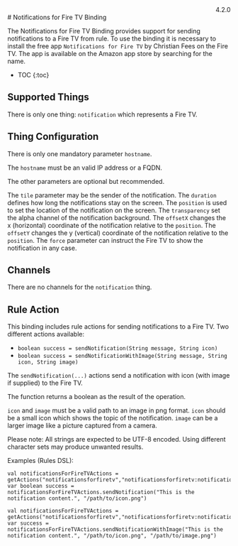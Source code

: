 <div style="text-align: right">4.2.0</div>
# Notifications for Fire TV Binding

The Notifications for Fire TV Binding provides support for sending notifications to a Fire TV from rule.
To use the binding it is necessary to install the free app `Notifications for Fire TV` by Christian Fees on the Fire TV.
The app is available on the Amazon app store by searching for the name.

* TOC
{:toc}
## Supported Things

There is only one thing: `notification` which represents a Fire TV.

## Thing Configuration

There is only one mandatory parameter `hostname`.

The `hostname` must be an valid IP address or a FQDN.

The other parameters are optional but recommended.

The `tile` parameter may be the sender of the notification.
The `duration` defines how long the notifications stay on the screen.
The `position` is used to set the location of the notification on the screen.
The `transparency` set the alpha channel of the notification background.
The `offsetX` changes the x (horizontal) coordinate of the notification relative to the `position`.
The `offsetY` changes the y (vertical) coordinate of the notification relative to the `position`.
The `force` parameter can instruct the Fire TV to show the notification in any case.

## Channels

There are no channels for the `notification` thing.

## Rule Action

This binding includes rule actions for sending notifications to a Fire TV.
Two different actions available:

* `boolean success = sendNotification(String message, String icon)`
* `boolean success = sendNotificationWithImage(String message, String icon, String image)`

The `sendNotification(...)` actions send a notification with icon (with image if supplied) to the Fire TV.

The function returns a boolean as the result of the operation.

`icon` and `image` must be a valid path to an image in png format.
`icon` should be a small icon which shows the topic of the notification.
`image` can be a larger image like a picture captured from a camera.

Please note: All strings are expected to be UTF-8 encoded.
Using different character sets may produce unwanted results.

Examples (Rules DSL):

```
val notificationsForFireTVActions = getActions("notificationsforfiretv","notificationsforfiretv:notification:1")
var boolean success = notificationsForFireTVActions.sendNotification("This is the notification content.", "/path/to/icon.png")
```

```
val notificationsForFireTVActions = getActions("notificationsforfiretv","notificationsforfiretv:notification:1")
var success = notificationsForFireTVActions.sendNotificationWithImage("This is the notification content.", "/path/to/icon.png", "/path/to/image.png")
```
